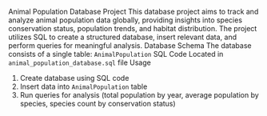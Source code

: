 Animal Population Database Project
This database project aims to track and analyze animal population data globally, providing insights into species conservation status, population trends, and habitat distribution. The project utilizes SQL to create a structured database, insert relevant data, and perform queries for meaningful analysis.
Database Schema
The database consists of a single table: `AnimalPopulation`
SQL Code
Located in `animal_population_database.sql` file
Usage
1. Create database using SQL code
2. Insert data into `AnimalPopulation` table
3. Run queries for analysis (total population by year, average population by species, species count by conservation status)
